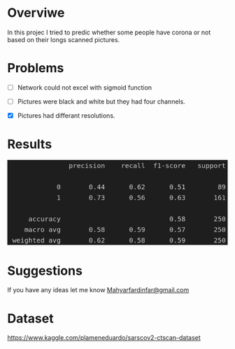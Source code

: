 # Overviwe 

In this projec I tried to predic whether some people have corona or not based on their longs scanned pictures.

# Problems 
- [ ] Network could not excel with sigmoid function

- [ ] Pictures were black and white but they had four channels. 

- [x] Pictures had differant resolutions.

# Results

![alt text](https://github.com/MahyarFardin/Neural-Networks/blob/neural-network/CNN/corona_detection/With%204%20channels/Screenshot%20from%202022-03-03%2019-36-50.png)
 

# Suggestions

If you have any ideas let me know Mahyarfardinfar@gmail.com

# Dataset 

https://www.kaggle.com/plameneduardo/sarscov2-ctscan-dataset
